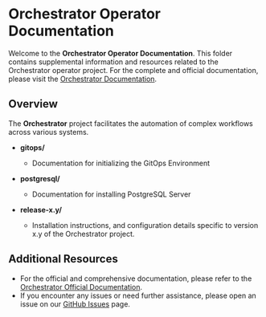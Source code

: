 # Orchestrator Operator Documentation

Welcome to the **Orchestrator Operator Documentation**. This folder contains supplemental information and resources related to the Orchestrator operator project. For the complete and official documentation, please visit the [Orchestrator Documentation](https://www.parodos.dev/).

## Overview

The **Orchestrator** project facilitates the automation of complex workflows across various systems.

- **gitops/**
  - Documentation for initializing the GitOps Environment

- **postgresql/**
  - Documentation for installing PostgreSQL Server

- **release-x.y/**
  - Installation instructions, and configuration details specific to version x.y of the Orchestrator project.

## Additional Resources

- For the official and comprehensive documentation, please refer to the [Orchestrator Official Documentation](https://www.parodos.dev/).
- If you encounter any issues or need further assistance, please open an issue on our [GitHub Issues](https://github.com/parodos-dev/orchestrator-helm-operator/issues) page.
